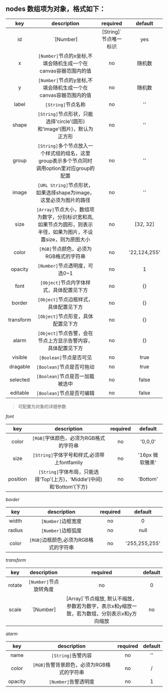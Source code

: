 ## nodes 数组项为对象，格式如下：

| key  |      description                         |required| default |
|:-----------:|:----------------------------------------:|:------:|:-------:|
| id | `[Number] | [String]`节点唯一标识          |   yes   |  /  |
| x | `[Number]`节点的x坐标,不填会随机生成一个在canvas容器范围内的值 |   no   |  随机数   |
| y | `[Number]`节点的y坐标,不填会随机生成一个在canvas容器范围内的值 |   no   |  随机数  |
| label | `[String]`节点名称       |   no   |  ''  |
| shape | `[String]`节点形状，只能选择‘circle’(圆形)和‘image’(图片)，默认为正方形|   no   |  ''  |
| group | `[String]`多个节点放入一个样式组的组名，这里group表示多个节点同时调用option里对应group的配置|   no   |  ''  |
| image | `[URL String]`节点形状，如果选择shape为image，这里必须为图片的路径|   no   |  ''  |
| size | `[Array]`节点大小，数组项为数字，分别标识宽和高,如果节点为圆形，则表示半径，如果为图片，不设置size，则为原图大小|   no   |  [32, 32]  |
| color | `[RGB]`节点颜色，必须为RGB格式的字符串|   no   |  '22,124,255'  |
| opacity | `[Number]`节点透明度，可选0~1|   no   |  1  |
| font | `[Object]`节点内字体样式，具体配置见下方|   no   |  {}  |
| border | `[Object]`节点边框样式，具体配置见下方|   no   |  {}  |
| transform | `[Object]`节点形变，具体配置见下方|   no   |  {}  |
| alarm | `[Object]`节点告警，会在节点上方显示告警内容，具体配置见下方|   no   |  {}  |
| visible | `[Boolean]`节点是否可见|   no   |  true  |
| dragable | `[Boolean]`节点是否可拖动|   no   |  true  |
| selected | `[Boolean]`节点是否一加载被选中|   no   |  false  |
| editable | `[Boolean]`节点是否可编辑|   no   |  false  |
> 可配置为对象的详细参数

*font*

| key  |      description                         |required| default |
|:-----------:|:----------------------------------------:|:------:|:-------:|
| color | `[RGB]`字体颜色，必须为RGB格式的字符串|   no   |  '0,0,0'  |
| size | `[String]`字体字号和样式,必须带上fontfamliy|   no   |  '16px 微软雅黑'  |
| position | `[String]`字体布局，只能选择‘Top’(上方)，‘Middle’(中间)和‘Bottom’(下方)|   no   |  'Bottom'  |

*border*

| key  |      description                         |required| default |
|:-----------:|:----------------------------------------:|:------:|:-------:|
| width | `[Number]`边框宽度|   no   |  0  |
| radius | `[Number]`边框弧度|   no   |  null  |
| color | `[RGB]`边框颜色,必须为RGB格式的字符串|   no   |  '255,255,255'  |

*transform*

| key  |      description                         |required| default |
|:-----------:|:----------------------------------------:|:------:|:-------:|
| rotate | `[Number]`节点旋转角度|   no   |  0  |
| scale | `[Number] | [Array]`节点缩放, 默认不缩放，参数若为数字，表示x和y缩放一致，若为数组，分别表示x和y方向缩放 |   no   |  1  |

*alarm*

| key  |      description                         |required| default |
|:-----------:|:----------------------------------------:|:------:|:-------:|
| name | `[String]`告警内容|   no   |  ''  |
| color | `[RGB]`告警背景颜色，必须为RGB格式的字符串|   no   |  /  |
| opacity | `[Number]`告警透明度|   no   |  1  |